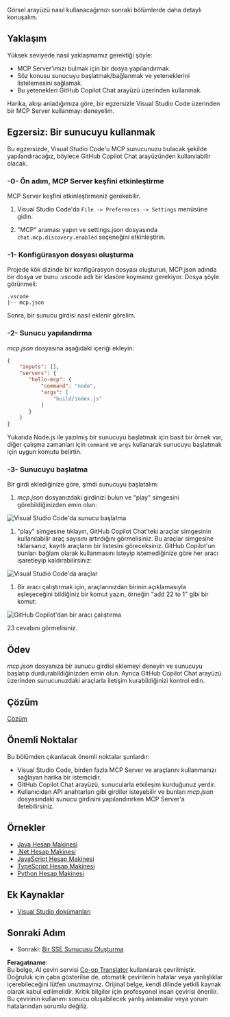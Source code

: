 <!--
CO_OP_TRANSLATOR_METADATA:
{
  "original_hash": "54e9ffc5dba01afcb8880a9949fd1881",
  "translation_date": "2025-07-04T17:16:50+00:00",
  "source_file": "03-GettingStarted/04-vscode/README.md",
  "language_code": "tr"
}
-->
Görsel arayüzü nasıl kullanacağımızı sonraki bölümlerde daha detaylı konuşalım.

## Yaklaşım

Yüksek seviyede nasıl yaklaşmamız gerektiği şöyle:

- MCP Server'ımızı bulmak için bir dosya yapılandırmak.
- Söz konusu sunucuyu başlatmak/bağlanmak ve yeteneklerini listelemesini sağlamak.
- Bu yetenekleri GitHub Copilot Chat arayüzü üzerinden kullanmak.

Harika, akışı anladığımıza göre, bir egzersizle Visual Studio Code üzerinden bir MCP Server kullanmayı deneyelim.

## Egzersiz: Bir sunucuyu kullanmak

Bu egzersizde, Visual Studio Code'u MCP sunucunuzu bulacak şekilde yapılandıracağız, böylece GitHub Copilot Chat arayüzünden kullanılabilir olacak.

### -0- Ön adım, MCP Server keşfini etkinleştirme

MCP Server keşfini etkinleştirmeniz gerekebilir.

1. Visual Studio Code'da `File -> Preferences -> Settings` menüsüne gidin.

1. "MCP" araması yapın ve settings.json dosyasında `chat.mcp.discovery.enabled` seçeneğini etkinleştirin.

### -1- Konfigürasyon dosyası oluşturma

Projede kök dizinde bir konfigürasyon dosyası oluşturun, MCP.json adında bir dosya ve bunu .vscode adlı bir klasöre koymanız gerekiyor. Dosya şöyle görünmeli:

```text
.vscode
|-- mcp.json
```

Sonra, bir sunucu girdisi nasıl eklenir görelim.

### -2- Sunucu yapılandırma

*mcp.json* dosyasına aşağıdaki içeriği ekleyin:

```json
{
    "inputs": [],
    "servers": {
       "hello-mcp": {
           "command": "node",
           "args": [
               "build/index.js"
           ]
       }
    }
}
```

Yukarıda Node.js ile yazılmış bir sunucuyu başlatmak için basit bir örnek var, diğer çalışma zamanları için `command` ve `args` kullanarak sunucuyu başlatmak için uygun komutu belirtin.

### -3- Sunucuyu başlatma

Bir girdi eklediğinize göre, şimdi sunucuyu başlatalım:

1. *mcp.json* dosyanızdaki girdinizi bulun ve "play" simgesini görebildiğinizden emin olun:

  ![Visual Studio Code'da sunucu başlatma](../../../../translated_images/vscode-start-server.8e3c986612e3555de47e5b1e37b2f3020457eeb6a206568570fd74a17e3796ad.tr.png)  

1. "play" simgesine tıklayın, GitHub Copilot Chat'teki araçlar simgesinin kullanılabilir araç sayısını artırdığını görmelisiniz. Bu araçlar simgesine tıklarsanız, kayıtlı araçların bir listesini göreceksiniz. GitHub Copilot'un bunları bağlam olarak kullanmasını isteyip istemediğinize göre her aracı işaretleyip kaldırabilirsiniz:

  ![Visual Studio Code'da araçlar](../../../../translated_images/vscode-tool.0b3bbea2fb7d8c26ddf573cad15ef654e55302a323267d8ee6bd742fe7df7fed.tr.png)

1. Bir aracı çalıştırmak için, araçlarınızdan birinin açıklamasıyla eşleşeceğini bildiğiniz bir komut yazın, örneğin "add 22 to 1" gibi bir komut:

  ![GitHub Copilot'dan bir aracı çalıştırma](../../../../translated_images/vscode-agent.d5a0e0b897331060518fe3f13907677ef52b879db98c64d68a38338608f3751e.tr.png)

  23 cevabını görmelisiniz.

## Ödev

*mcp.json* dosyanıza bir sunucu girdisi eklemeyi deneyin ve sunucuyu başlatıp durdurabildiğinizden emin olun. Ayrıca GitHub Copilot Chat arayüzü üzerinden sunucunuzdaki araçlarla iletişim kurabildiğinizi kontrol edin.

## Çözüm

[Çözüm](./solution/README.md)

## Önemli Noktalar

Bu bölümden çıkarılacak önemli noktalar şunlardır:

- Visual Studio Code, birden fazla MCP Server ve araçlarını kullanmanızı sağlayan harika bir istemcidir.
- GitHub Copilot Chat arayüzü, sunucularla etkileşim kurduğunuz yerdir.
- Kullanıcıdan API anahtarları gibi girdiler isteyebilir ve bunları *mcp.json* dosyasındaki sunucu girdisini yapılandırırken MCP Server'a iletebilirsiniz.

## Örnekler

- [Java Hesap Makinesi](../samples/java/calculator/README.md)
- [.Net Hesap Makinesi](../../../../03-GettingStarted/samples/csharp)
- [JavaScript Hesap Makinesi](../samples/javascript/README.md)
- [TypeScript Hesap Makinesi](../samples/typescript/README.md)
- [Python Hesap Makinesi](../../../../03-GettingStarted/samples/python)

## Ek Kaynaklar

- [Visual Studio dokümanları](https://code.visualstudio.com/docs/copilot/chat/mcp-servers)

## Sonraki Adım

- Sonraki: [Bir SSE Sunucusu Oluşturma](../05-sse-server/README.md)

**Feragatname**:  
Bu belge, AI çeviri servisi [Co-op Translator](https://github.com/Azure/co-op-translator) kullanılarak çevrilmiştir. Doğruluk için çaba gösterilse de, otomatik çevirilerin hatalar veya yanlışlıklar içerebileceğini lütfen unutmayınız. Orijinal belge, kendi dilinde yetkili kaynak olarak kabul edilmelidir. Kritik bilgiler için profesyonel insan çevirisi önerilir. Bu çevirinin kullanımı sonucu oluşabilecek yanlış anlamalar veya yorum hatalarından sorumlu değiliz.